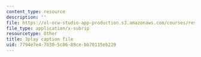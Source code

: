 ```yaml
---
content_type: resource
description: ''
file: https://ol-ocw-studio-app-production.s3.amazonaws.com/courses/res-6-008-digital-signal-processing-spring-2011/7794e7e47b305c8689cebb70115eb229_mUpwOQ0w2vk.vtt
file_type: application/x-subrip
resourcetype: Other
title: 3play caption file
uid: 7794e7e4-7b30-5c86-89ce-bb70115eb229
---
```

